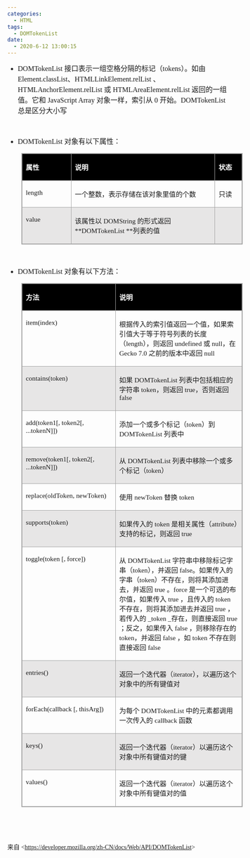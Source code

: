 ```yaml
---
categories:
  - HTML
tags:
  - DOMTokenList
date:
  - 2020-6-12 13:00:15
---
```


<ul style="list-style-type:disc">
    <li><span style="font-size:12.0pt"><span style="font-family:&quot;Comic Sans MS&quot;">DOMTokenList
            </span></span><span style="font-size:12.0pt"><span
                style="font-family:&quot;Microsoft YaHei UI&quot;">接口表示一组空格分隔的标记（</span></span><span
            style="font-size:12.0pt"><span style="font-family:&quot;Comic Sans MS&quot;">tokens</span></span><span
            style="font-size:12.0pt"><span style="font-family:&quot;Microsoft YaHei UI&quot;">）。如由</span></span><span
            style="font-size:12.0pt"><span style="font-family:&quot;Comic Sans MS&quot;">
                Element.classList</span></span><span style="font-size:12.0pt"><span
                style="font-family:&quot;Microsoft YaHei UI&quot;">、</span></span><span style="font-size:12.0pt"><span
                style="font-family:&quot;Comic Sans MS&quot;">HTMLLinkElement.relList </span></span><span
            style="font-size:12.0pt"><span style="font-family:&quot;Microsoft YaHei UI&quot;">、</span></span><span
            style="font-size:12.0pt"><span
                style="font-family:&quot;Comic Sans MS&quot;">HTMLAnchorElement.relList</span></span> <span
            style="font-size:12.0pt"><span style="font-family:&quot;Microsoft YaHei UI&quot;">或</span></span><span
            style="font-size:12.0pt"><span style="font-family:&quot;Comic Sans MS&quot;"> HTMLAreaElement.relList
            </span></span><span style="font-size:12.0pt"><span
                style="font-family:&quot;Microsoft YaHei UI&quot;">返回的一组值。它和</span></span><span
            style="font-size:12.0pt"><span style="font-family:&quot;Comic Sans MS&quot;"> JavaScript Array
            </span></span><span style="font-size:12.0pt"><span
                style="font-family:&quot;Microsoft YaHei UI&quot;">对象一样，索引从</span></span><span
            style="font-size:12.0pt"><span style="font-family:&quot;Comic Sans MS&quot;"> 0 </span></span><span
            style="font-size:12.0pt"><span style="font-family:&quot;Microsoft YaHei UI&quot;">开始。</span></span><span
            style="font-size:12.0pt"><span style="font-family:&quot;Comic Sans MS&quot;">DOMTokenList
            </span></span><span style="font-size:12.0pt"><span
                style="font-family:&quot;Microsoft YaHei UI&quot;">总是区分大小写</span></span></li>
</ul>

<p><span style="font-size:12.0pt"><span style="font-family:&quot;Comic Sans MS&quot;">&nbsp;</span></span></p>

<ul style="list-style-type:disc">
    <li><span style="font-size:12.0pt"><span style="font-family:&quot;Comic Sans MS&quot;">DOMTokenList
            </span></span><span style="font-size:12.0pt"><span
                style="font-family:&quot;Microsoft YaHei UI&quot;">对象有以下属性：</span></span></li>
</ul>

<table cellspacing="0"
    style="border-collapse:collapse; border-color:#a3a3a3; border-style:solid; border-width:1px; margin-left:32px"
    summary="">
    <tbody>
        <tr>
            <td
                style="background-color:black; border-bottom:1px solid #a3a3a3; border-left:1px solid #a3a3a3; border-right:1px solid #a3a3a3; border-top:1px solid #a3a3a3; vertical-align:top; width:1.0513in">
                <p><span style="font-size:11.5pt"><span style="font-family:&quot;Microsoft YaHei UI&quot;"><span
                                style="color:white"><strong>属性</strong></span></span></span></p>
            </td>
            <td
                style="background-color:black; border-bottom:1px solid #a3a3a3; border-left:1px solid #a3a3a3; border-right:1px solid #a3a3a3; border-top:1px solid #a3a3a3; vertical-align:top; width:3.459in">
                <p><span style="font-size:11.5pt"><span style="font-family:&quot;Microsoft YaHei UI&quot;"><span
                                style="color:white"><strong>说明</strong></span></span></span></p>
            </td>
            <td
                style="background-color:black; border-bottom:1px solid #a3a3a3; border-left:1px solid #a3a3a3; border-right:1px solid #a3a3a3; border-top:1px solid #a3a3a3; vertical-align:top; width:.5in">
                <p><span style="font-size:11.5pt"><span style="font-family:&quot;Microsoft YaHei UI&quot;"><span
                                style="color:white"><strong>状态</strong></span></span></span></p>
            </td>
        </tr>
        <tr>
            <td
                style="border-bottom:1px solid #a3a3a3; border-left:1px solid #a3a3a3; border-right:1px solid #a3a3a3; border-top:1px solid #a3a3a3; vertical-align:top; width:1.0513in">
                <p><span style="font-size:11.5pt"><span
                            style="font-family:&quot;Comic Sans MS&quot;">length</span></span></p>
            </td>
            <td
                style="border-bottom:1px solid #a3a3a3; border-left:1px solid #a3a3a3; border-right:1px solid #a3a3a3; border-top:1px solid #a3a3a3; vertical-align:top; width:3.459in">
                <p><span style="font-size:11.5pt"><span
                            style="font-family:&quot;Microsoft YaHei UI&quot;">一个整数，表示存储在该对象里值的个数</span></span></p>
            </td>
            <td
                style="border-bottom:1px solid #a3a3a3; border-left:1px solid #a3a3a3; border-right:1px solid #a3a3a3; border-top:1px solid #a3a3a3; vertical-align:top; width:.5in">
                <p><span style="font-size:11.5pt"><span
                            style="font-family:&quot;Microsoft YaHei UI&quot;">只读</span></span></p>
            </td>
        </tr>
        <tr>
            <td
                style="background-color:#e7e6e6; border-bottom:1px solid #a3a3a3; border-left:1px solid #a3a3a3; border-right:1px solid #a3a3a3; border-top:1px solid #a3a3a3; vertical-align:top; width:1.0513in">
                <p><span style="font-size:11.5pt"><span
                            style="font-family:&quot;Comic Sans MS&quot;">value</span></span></p>
            </td>
            <td
                style="background-color:#e7e6e6; border-bottom:1px solid #a3a3a3; border-left:1px solid #a3a3a3; border-right:1px solid #a3a3a3; border-top:1px solid #a3a3a3; vertical-align:top; width:3.459in">
                <p><span style="font-size:11.5pt"><span
                            style="font-family:&quot;Microsoft YaHei UI&quot;">该属性以</span><span
                            style="font-family:&quot;Comic Sans MS&quot;"> DOMString </span><span
                            style="font-family:&quot;Microsoft YaHei UI&quot;">的形式返回</span><span
                            style="font-family:&quot;Comic Sans MS&quot;"> **DOMTokenList **</span><span
                            style="font-family:&quot;Microsoft YaHei UI&quot;">列表的值</span></span></p>
            </td>
            <td
                style="background-color:#e7e6e6; border-bottom:1px solid #a3a3a3; border-left:1px solid #a3a3a3; border-right:1px solid #a3a3a3; border-top:1px solid #a3a3a3; vertical-align:top; width:.5in">
                <p><span style="font-size:11.5pt"><span
                            style="font-family:&quot;Comic Sans MS&quot;">&nbsp;</span></span></p>
            </td>
        </tr>
    </tbody>
</table>

<p><span style="font-size:12.0pt"><span style="font-family:&quot;Comic Sans MS&quot;">&nbsp;</span></span></p>

<ul style="list-style-type:disc">
    <li><span style="font-size:12.0pt"><span style="font-family:&quot;Comic Sans MS&quot;">DOMTokenList
            </span></span><span style="font-size:12.0pt"><span
                style="font-family:&quot;Microsoft YaHei UI&quot;">对象有以下方法：</span></span></li>
</ul>

<table cellspacing="0"
    style="border-collapse:collapse; border-color:#a3a3a3; border-style:solid; border-width:1px; margin-left:32px"
    summary="">
    <tbody>
        <tr>
            <td
                style="background-color:black; border-bottom:1px solid #a3a3a3; border-left:1px solid #a3a3a3; border-right:1px solid #a3a3a3; border-top:1px solid #a3a3a3; vertical-align:top; width:3.0222in">
                <p><span style="font-size:11.5pt"><span style="font-family:&quot;Microsoft YaHei UI&quot;"><span
                                style="color:white"><strong>方法</strong></span></span></span></p>
            </td>
            <td
                style="background-color:black; border-bottom:1px solid #a3a3a3; border-left:1px solid #a3a3a3; border-right:1px solid #a3a3a3; border-top:1px solid #a3a3a3; vertical-align:top; width:4.7944in">
                <p><span style="font-size:11.5pt"><span style="font-family:&quot;Microsoft YaHei UI&quot;"><span
                                style="color:white"><strong>说明</strong></span></span></span></p>
            </td>
        </tr>
        <tr>
            <td
                style="border-bottom:1px solid #a3a3a3; border-left:1px solid #a3a3a3; border-right:1px solid #a3a3a3; border-top:1px solid #a3a3a3; vertical-align:top; width:3.0222in">
                <p><span style="font-size:11.5pt"><span
                            style="font-family:&quot;Comic Sans MS&quot;">item(index)</span></span></p>
            </td>
            <td
                style="border-bottom:1px solid #a3a3a3; border-left:1px solid #a3a3a3; border-right:1px solid #a3a3a3; border-top:1px solid #a3a3a3; vertical-align:top; width:4.8159in">
                <p><span style="font-size:11.5pt"><span
                            style="font-family:&quot;Microsoft YaHei UI&quot;">根据传入的索引值返回一个值，如果索引值大于等于符号列表的长度（</span><span
                            style="font-family:&quot;Comic Sans MS&quot;">length</span><span
                            style="font-family:&quot;Microsoft YaHei UI&quot;">），则返回</span><span
                            style="font-family:&quot;Comic Sans MS&quot;"> undefined </span><span
                            style="font-family:&quot;Microsoft YaHei UI&quot;">或</span><span
                            style="font-family:&quot;Comic Sans MS&quot;"> null</span><span
                            style="font-family:&quot;Microsoft YaHei UI&quot;">，在</span><span
                            style="font-family:&quot;Comic Sans MS&quot;"> Gecko 7.0 </span><span
                            style="font-family:&quot;Microsoft YaHei UI&quot;">之前的版本中返回</span><span
                            style="font-family:&quot;Comic Sans MS&quot;"> null</span></span></p>
            </td>
        </tr>
        <tr>
            <td
                style="background-color:#e7e6e6; border-bottom:1px solid #a3a3a3; border-left:1px solid #a3a3a3; border-right:1px solid #a3a3a3; border-top:1px solid #a3a3a3; vertical-align:top; width:3.0222in">
                <p><span style="font-size:11.5pt"><span
                            style="font-family:&quot;Comic Sans MS&quot;">contains(token)</span></span></p>
            </td>
            <td
                style="background-color:#e7e6e6; border-bottom:1px solid #a3a3a3; border-left:1px solid #a3a3a3; border-right:1px solid #a3a3a3; border-top:1px solid #a3a3a3; vertical-align:top; width:4.7944in">
                <p><span style="font-size:11.5pt"><span
                            style="font-family:&quot;Microsoft YaHei UI&quot;">如果</span><span
                            style="font-family:&quot;Comic Sans MS&quot;"> DOMTokenList </span><span
                            style="font-family:&quot;Microsoft YaHei UI&quot;">列表中包括相应的字符串</span><span
                            style="font-family:&quot;Comic Sans MS&quot;"> token</span><span
                            style="font-family:&quot;Microsoft YaHei UI&quot;">，则返回</span><span
                            style="font-family:&quot;Comic Sans MS&quot;"> true</span><span
                            style="font-family:&quot;Microsoft YaHei UI&quot;">，否则返回</span><span
                            style="font-family:&quot;Comic Sans MS&quot;"> false</span></span></p>
            </td>
        </tr>
        <tr>
            <td
                style="border-bottom:1px solid #a3a3a3; border-left:1px solid #a3a3a3; border-right:1px solid #a3a3a3; border-top:1px solid #a3a3a3; vertical-align:top; width:3.0222in">
                <p><span style="font-size:11.5pt"><span style="font-family:&quot;Comic Sans MS&quot;">add(token1[,
                            token2[, ...tokenN]])</span></span></p>
            </td>
            <td
                style="border-bottom:1px solid #a3a3a3; border-left:1px solid #a3a3a3; border-right:1px solid #a3a3a3; border-top:1px solid #a3a3a3; vertical-align:top; width:4.7944in">
                <p><span style="font-size:11.5pt"><span
                            style="font-family:&quot;Microsoft YaHei UI&quot;">添加一个或多个标记（</span><span
                            style="font-family:&quot;Comic Sans MS&quot;">token</span><span
                            style="font-family:&quot;Microsoft YaHei UI&quot;">）到</span><span
                            style="font-family:&quot;Comic Sans MS&quot;"> DOMTokenList </span><span
                            style="font-family:&quot;Microsoft YaHei UI&quot;">列表中</span></span></p>
            </td>
        </tr>
        <tr>
            <td
                style="background-color:#e7e6e6; border-bottom:1px solid #a3a3a3; border-left:1px solid #a3a3a3; border-right:1px solid #a3a3a3; border-top:1px solid #a3a3a3; vertical-align:top; width:3.0222in">
                <p><span style="font-size:11.5pt"><span style="font-family:&quot;Comic Sans MS&quot;">remove(token1[,
                            token2[, ...tokenN]])</span></span></p>
            </td>
            <td
                style="background-color:#e7e6e6; border-bottom:1px solid #a3a3a3; border-left:1px solid #a3a3a3; border-right:1px solid #a3a3a3; border-top:1px solid #a3a3a3; vertical-align:top; width:4.7944in">
                <p><span style="font-size:11.5pt"><span style="font-family:&quot;Microsoft YaHei UI&quot;">从</span><span
                            style="font-family:&quot;Comic Sans MS&quot;"> DOMTokenList </span><span
                            style="font-family:&quot;Microsoft YaHei UI&quot;">列表中移除一个或多个标记（</span><span
                            style="font-family:&quot;Comic Sans MS&quot;">token</span><span
                            style="font-family:&quot;Microsoft YaHei UI&quot;">）</span></span></p>
            </td>
        </tr>
        <tr>
            <td
                style="border-bottom:1px solid #a3a3a3; border-left:1px solid #a3a3a3; border-right:1px solid #a3a3a3; border-top:1px solid #a3a3a3; vertical-align:top; width:3.0222in">
                <p><span style="font-size:11.5pt"><span style="font-family:&quot;Comic Sans MS&quot;">replace(oldToken,
                            newToken)</span></span></p>
            </td>
            <td
                style="border-bottom:1px solid #a3a3a3; border-left:1px solid #a3a3a3; border-right:1px solid #a3a3a3; border-top:1px solid #a3a3a3; vertical-align:top; width:4.7944in">
                <p><span style="font-size:11.5pt"><span
                            style="font-family:&quot;Microsoft YaHei UI&quot;">使用</span><span
                            style="font-family:&quot;Comic Sans MS&quot;"> newToken </span><span
                            style="font-family:&quot;Microsoft YaHei UI&quot;">替换</span><span
                            style="font-family:&quot;Comic Sans MS&quot;"> token</span></span></p>
            </td>
        </tr>
        <tr>
            <td
                style="background-color:#e7e6e6; border-bottom:1px solid #a3a3a3; border-left:1px solid #a3a3a3; border-right:1px solid #a3a3a3; border-top:1px solid #a3a3a3; vertical-align:top; width:3.0222in">
                <p><span style="font-size:11.5pt"><span
                            style="font-family:&quot;Comic Sans MS&quot;">supports(token)</span></span></p>
            </td>
            <td
                style="background-color:#e7e6e6; border-bottom:1px solid #a3a3a3; border-left:1px solid #a3a3a3; border-right:1px solid #a3a3a3; border-top:1px solid #a3a3a3; vertical-align:top; width:4.7944in">
                <p><span style="font-size:11.5pt"><span
                            style="font-family:&quot;Microsoft YaHei UI&quot;">如果传入的</span><span
                            style="font-family:&quot;Comic Sans MS&quot;"> token </span><span
                            style="font-family:&quot;Microsoft YaHei UI&quot;">是相关属性（</span><span
                            style="font-family:&quot;Comic Sans MS&quot;">attribute</span><span
                            style="font-family:&quot;Microsoft YaHei UI&quot;">）支持的标记，则返回</span><span
                            style="font-family:&quot;Comic Sans MS&quot;"> true</span></span></p>
            </td>
        </tr>
        <tr>
            <td
                style="border-bottom:1px solid #a3a3a3; border-left:1px solid #a3a3a3; border-right:1px solid #a3a3a3; border-top:1px solid #a3a3a3; vertical-align:top; width:3.0222in">
                <p><span style="font-size:11.5pt"><span style="font-family:&quot;Comic Sans MS&quot;">toggle(token [,
                            force])</span></span></p>
            </td>
            <td
                style="border-bottom:1px solid #a3a3a3; border-left:1px solid #a3a3a3; border-right:1px solid #a3a3a3; border-top:1px solid #a3a3a3; vertical-align:top; width:4.7993in">
                <p><span style="font-size:11.5pt"><span style="font-family:&quot;Microsoft YaHei UI&quot;">从</span><span
                            style="font-family:&quot;Comic Sans MS&quot;"> DOMTokenList </span><span
                            style="font-family:&quot;Microsoft YaHei UI&quot;">字符串中移除标记字串（</span><span
                            style="font-family:&quot;Comic Sans MS&quot;">token</span><span
                            style="font-family:&quot;Microsoft YaHei UI&quot;">），并返回</span><span
                            style="font-family:&quot;Comic Sans MS&quot;"> false</span><span
                            style="font-family:&quot;Microsoft YaHei UI&quot;">。如果传入的字串（</span><span
                            style="font-family:&quot;Comic Sans MS&quot;">token</span><span
                            style="font-family:&quot;Microsoft YaHei UI&quot;">）不存在，则将其添加进去，并返回</span><span
                            style="font-family:&quot;Comic Sans MS&quot;"> true </span><span
                            style="font-family:&quot;Microsoft YaHei UI&quot;">。</span><span
                            style="font-family:&quot;Comic Sans MS&quot;">force </span><span
                            style="font-family:&quot;Microsoft YaHei UI&quot;">是一个可选的布尔值，如果传入</span><span
                            style="font-family:&quot;Comic Sans MS&quot;"> true </span><span
                            style="font-family:&quot;Microsoft YaHei UI&quot;">，且传入的</span><span
                            style="font-family:&quot;Comic Sans MS&quot;"> token </span><span
                            style="font-family:&quot;Microsoft YaHei UI&quot;">不存在，则将其添加进去并返回</span><span
                            style="font-family:&quot;Comic Sans MS&quot;"> true </span><span
                            style="font-family:&quot;Microsoft YaHei UI&quot;">，若传入的</span><span
                            style="font-family:&quot;Comic Sans MS&quot;"> _token _</span><span
                            style="font-family:&quot;Microsoft YaHei UI&quot;">存在，则直接返回</span><span
                            style="font-family:&quot;Comic Sans MS&quot;"> true </span><span
                            style="font-family:&quot;Microsoft YaHei UI&quot;">；反之，如果传入</span><span
                            style="font-family:&quot;Comic Sans MS&quot;"> false </span><span
                            style="font-family:&quot;Microsoft YaHei UI&quot;">，则移除存在的</span><span
                            style="font-family:&quot;Comic Sans MS&quot;"> token</span><span
                            style="font-family:&quot;Microsoft YaHei UI&quot;">，并返回</span><span
                            style="font-family:&quot;Comic Sans MS&quot;"> false </span><span
                            style="font-family:&quot;Microsoft YaHei UI&quot;">，如</span><span
                            style="font-family:&quot;Comic Sans MS&quot;"> token </span><span
                            style="font-family:&quot;Microsoft YaHei UI&quot;">不存在则直接返回</span><span
                            style="font-family:&quot;Comic Sans MS&quot;"> false</span></span></p>
            </td>
        </tr>
        <tr>
            <td
                style="background-color:#e7e6e6; border-bottom:1px solid #a3a3a3; border-left:1px solid #a3a3a3; border-right:1px solid #a3a3a3; border-top:1px solid #a3a3a3; vertical-align:top; width:3.0222in">
                <p><span style="font-size:11.5pt"><span
                            style="font-family:&quot;Comic Sans MS&quot;">entries()</span></span></p>
            </td>
            <td
                style="background-color:#e7e6e6; border-bottom:1px solid #a3a3a3; border-left:1px solid #a3a3a3; border-right:1px solid #a3a3a3; border-top:1px solid #a3a3a3; vertical-align:top; width:4.7944in">
                <p><span style="font-size:11.5pt"><span
                            style="font-family:&quot;Microsoft YaHei UI&quot;">返回一个迭代器（</span><span
                            style="font-family:&quot;Comic Sans MS&quot;">iterator</span><span
                            style="font-family:&quot;Microsoft YaHei UI&quot;">），以遍历这个对象中的所有键值对</span></span></p>
            </td>
        </tr>
        <tr>
            <td
                style="border-bottom:1px solid #a3a3a3; border-left:1px solid #a3a3a3; border-right:1px solid #a3a3a3; border-top:1px solid #a3a3a3; vertical-align:top; width:3.0222in">
                <p><span style="font-size:11.5pt"><span style="font-family:&quot;Comic Sans MS&quot;">forEach(callback
                            [, thisArg])</span></span></p>
            </td>
            <td
                style="border-bottom:1px solid #a3a3a3; border-left:1px solid #a3a3a3; border-right:1px solid #a3a3a3; border-top:1px solid #a3a3a3; vertical-align:top; width:4.7944in">
                <p><span style="font-size:11.5pt"><span
                            style="font-family:&quot;Microsoft YaHei UI&quot;">为每个</span><span
                            style="font-family:&quot;Comic Sans MS&quot;"> DOMTokenList </span><span
                            style="font-family:&quot;Microsoft YaHei UI&quot;">中的元素都调用一次传入的</span><span
                            style="font-family:&quot;Comic Sans MS&quot;"> callback </span><span
                            style="font-family:&quot;Microsoft YaHei UI&quot;">函数</span></span></p>
            </td>
        </tr>
        <tr>
            <td
                style="background-color:#e7e6e6; border-bottom:1px solid #a3a3a3; border-left:1px solid #a3a3a3; border-right:1px solid #a3a3a3; border-top:1px solid #a3a3a3; vertical-align:top; width:3.0222in">
                <p><span style="font-size:11.5pt"><span
                            style="font-family:&quot;Comic Sans MS&quot;">keys()</span></span></p>
            </td>
            <td
                style="background-color:#e7e6e6; border-bottom:1px solid #a3a3a3; border-left:1px solid #a3a3a3; border-right:1px solid #a3a3a3; border-top:1px solid #a3a3a3; vertical-align:top; width:4.7944in">
                <p><span style="font-size:11.5pt"><span
                            style="font-family:&quot;Microsoft YaHei UI&quot;">返回一个迭代器（</span><span
                            style="font-family:&quot;Comic Sans MS&quot;">iterator</span><span
                            style="font-family:&quot;Microsoft YaHei UI&quot;">）以遍历这个对象中所有键值对的键</span></span></p>
            </td>
        </tr>
        <tr>
            <td
                style="border-bottom:1px solid #a3a3a3; border-left:1px solid #a3a3a3; border-right:1px solid #a3a3a3; border-top:1px solid #a3a3a3; vertical-align:top; width:3.0222in">
                <p><span style="font-size:11.5pt"><span
                            style="font-family:&quot;Comic Sans MS&quot;">values()</span></span></p>
            </td>
            <td
                style="border-bottom:1px solid #a3a3a3; border-left:1px solid #a3a3a3; border-right:1px solid #a3a3a3; border-top:1px solid #a3a3a3; vertical-align:top; width:4.7944in">
                <p><span style="font-size:11.5pt"><span
                            style="font-family:&quot;Microsoft YaHei UI&quot;">返回一个迭代器（</span><span
                            style="font-family:&quot;Comic Sans MS&quot;">iterator</span><span
                            style="font-family:&quot;Microsoft YaHei UI&quot;">）以遍历这个对象中所有键值对的值</span></span></p>
            </td>
        </tr>
    </tbody>
</table>

<p><span style="font-size:12.0pt"><span style="font-family:&quot;Comic Sans MS&quot;">&nbsp;</span></span></p>

<p><span style="font-size:12.0pt"><span style="font-family:&quot;Comic Sans MS&quot;">&nbsp;</span></span></p>

<p><span style="font-family:&quot;Microsoft YaHei UI&quot;">来自</span><span
        style="font-family:&quot;Comic Sans MS&quot;"> &lt;</span><a
        href="https://developer.mozilla.org/zh-CN/docs/Web/API/DOMTokenList"><span
            style="font-family:&quot;Comic Sans MS&quot;">https://developer.mozilla.org/zh-CN/docs/Web/API/DOMTokenList</span></a><span
        style="font-family:&quot;Comic Sans MS&quot;">&gt; </span></p>
